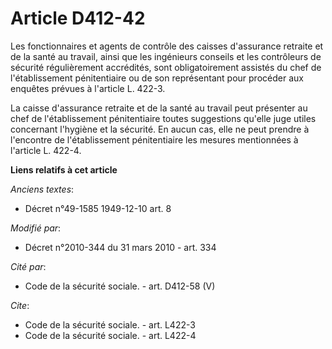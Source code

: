 # Article D412-42

Les fonctionnaires et agents de contrôle des caisses d'assurance retraite et de la santé au travail, ainsi que les ingénieurs
conseils et les contrôleurs de sécurité régulièrement accrédités, sont obligatoirement assistés du chef de l'établissement
pénitentiaire ou de son représentant pour procéder aux enquêtes prévues à l'article L. 422-3. 

La caisse d'assurance retraite et de la santé au travail peut présenter au chef de l'établissement pénitentiaire toutes
suggestions qu'elle juge utiles concernant l'hygiène et la sécurité. En aucun cas, elle ne peut prendre à l'encontre de
l'établissement pénitentiaire les mesures mentionnées à l'article L. 422-4.

**Liens relatifs à cet article**

_Anciens textes_:

  - Décret n°49-1585 1949-12-10 art. 8

_Modifié par_:

  - Décret n°2010-344 du 31 mars 2010 - art. 334

_Cité par_:

  - Code de la sécurité sociale. - art. D412-58 (V)

_Cite_:

  - Code de la sécurité sociale. - art. L422-3
  - Code de la sécurité sociale. - art. L422-4
